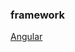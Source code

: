 ### framework

[Angular](https://github.com/Mantalia/Collection/blob/master/someRecord/angularjs%E7%BB%99Model%E6%B7%BB%E5%8A%A0%E6%8B%A6%E6%88%AA%E8%BF%87%E6%BB%A4%E5%99%A8%2C%E8%B7%AF%E7%94%B1%E5%A2%9E%E5%8A%A0%E9%99%90%E5%88%B6%EF%BC%8C%E5%AE%9E%E7%8E%B0%E7%94%A8%E6%88%B7%E7%99%BB%E5%BD%95%E7%8A%B6%E6%80%81%E5%88%A4%E6%96%AD.md)
